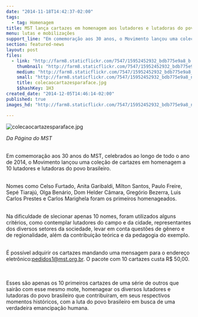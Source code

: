 ```yaml
---
date: "2014-11-18T14:42:37-02:00"
tags:
  - tag: Homenagem
title: MST lança cartazes em homenagem aos lutadores e lutadoras do povo brasileiro
menu: lutas e mobilizações
support_line: "Em comemoração aos 30 anos, o Movimento lançou uma coleção em homenagem a 10 lutadores do povo brasileiro."
section: featured-news
layout: post
files:
  - link: "http://farm8.staticflickr.com/7547/15952452932_bdb775e9a8_b.jpg"
    thumbnail: "http://farm8.staticflickr.com/7547/15952452932_bdb775e9a8_t.jpg"
    medium: "http://farm8.staticflickr.com/7547/15952452932_bdb775e9a8_z.jpg"
    small: "http://farm8.staticflickr.com/7547/15952452932_bdb775e9a8_n.jpg"
    title: colecaocartazesparaface.jpg
    $$hashKey: 1H3
created_date: "2014-12-05T14:46:14-02:00"
published: true
images_hd: "http://farm8.staticflickr.com/7547/15952452932_bdb775e9a8_n.jpg"

---
```

<p><img alt="colecaocartazesparaface.jpg" src="http://farm8.staticflickr.com/7547/15952452932_bdb775e9a8_b.jpg" /></p>

<p><em>Da P&aacute;gina do MST</em></p>

<p><br />
Em comemora&ccedil;&atilde;o aos 30 anos do MST, celebrados ao longo de todo o ano de 2014, o Movimento lan&ccedil;ou uma cole&ccedil;&atilde;o de cartazes em homenagem a 10 lutadores e lutadoras do povo brasileiro.</p>

<p><br />
Nomes como Celso Furtado, Anita Garibaldi, Milton Santos, Paulo Freire, Sep&eacute; Tiaraj&uacute;, Olga Ben&aacute;rio, Dom Helder C&acirc;mara, Greg&oacute;rio Bezerra, Luis Carlos Prestes e Carlos Marighela foram os primeiros homenageados.</p>

<p><br />
Na dificuldade de slecionar apenas 10 nomes, foram utilizados alguns crit&eacute;rios, como contemplar lutadores do campo e da cidade, representantes dos diversos setores da sociedade, levar em conta quest&otilde;es de g&ecirc;nero e de regionalidade, al&eacute;m da contribui&ccedil;&atilde;o te&oacute;rica e da pedagogia do exemplo.</p>

<p><br />
&Eacute; poss&iacute;vel adquirir os cartazes mandando uma mensagem para o endere&ccedil;o eletr&ocirc;nico:<a href="mailto:pedidos1@mst.org.br">pedidos1@mst.org.br</a>. O pacote com 10 cartazes custa R$ 50,00. &nbsp;&nbsp;</p>

<p><br />
Esses s&atilde;o apenas os 10 primeiros cartazes de uma s&eacute;rie de outros que sair&atilde;o com esse mesmo mote, homenagear os diversos lutadores e lutadoras do povo brasileiro que contribu&iacute;ram, em seus respectivos momentos hist&oacute;ricos, com a luta do povo brasileiro em busca de uma verdadeira emancipa&ccedil;&atilde;o humana.</p>
